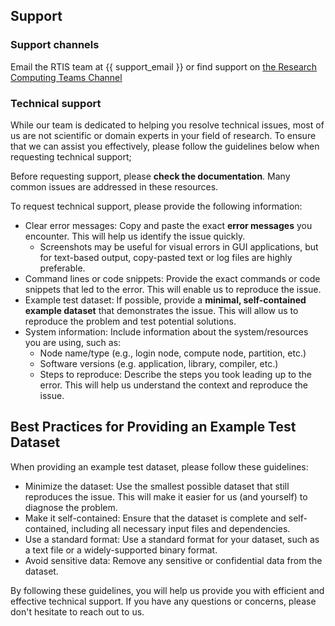 
## Support


### Support channels

Email the RTIS team at {{ support_email }} 
or find support on [the Research Computing Teams Channel](https://teams.microsoft.com/l/team/19%3AwY-QPCGhXz_nHt4-0C7Ltz7gdVAmE_1fDfmgFO4bnHs1%40thread.tacv2/conversations?groupId=de270594-2da5-4354-b319-57f8894c89f3&tenantId=0225efc5-78fe-4928-b157-9ef24809e9ba>)

### Technical support

While our team is dedicated to helping you resolve technical issues, most of us are not scientific or domain experts in your field of research. To ensure that we can assist you effectively, please follow the guidelines below when requesting technical support;

Before requesting support, please **check the documentation**. Many common issues are addressed in these resources.
 
To request technical support, please provide the following information:

  * Clear error messages: Copy and paste the exact **error messages** you encounter. This will help us identify the issue quickly.
      * Screenshots may be useful for visual errors in GUI applications, but for text-based output, copy-pasted text or log files are highly preferable. 
  * Command lines or code snippets: Provide the exact commands or code snippets that led to the error. This will enable us to reproduce the issue.
  * Example test dataset: If possible, provide a **minimal, self-contained example dataset** that demonstrates the issue. This will allow us to reproduce the problem and test potential solutions.
  * System information: Include information about the system/resources you are using, such as:
      * Node name/type (e.g., login node, compute node, partition, etc.)
      * Software versions (e.g. application, library, compiler, etc.)
      * Steps to reproduce: Describe the steps you took leading up to the error. This will help us understand the context and reproduce the issue.


## Best Practices for Providing an Example Test Dataset

When providing an example test dataset, please follow these guidelines:

  * Minimize the dataset: Use the smallest possible dataset that still reproduces the issue. This will make it easier for us (and yourself) to diagnose the problem.
  * Make it self-contained: Ensure that the dataset is complete and self-contained, including all necessary input files and dependencies.
  * Use a standard format: Use a standard format for your dataset, such as a text file or a widely-supported binary format.
  * Avoid sensitive data: Remove any sensitive or confidential data from the dataset.

By following these guidelines, you will help us provide you with efficient and effective technical support. 
If you have any questions or concerns, please don't hesitate to reach out to us.
